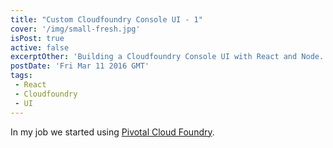 ```yaml
---
title: "Custom Cloudfoundry Console UI - 1"
cover: '/img/small-fresh.jpg'
isPost: true
active: false
excerptOther: 'Building a Cloudfoundry Console UI with React and Node.'
postDate: 'Fri Mar 11 2016 GMT'
tags:
 - React
 - Cloudfoundry
 - UI
---
```


In my job we started using [Pivotal Cloud Foundry](http://pivotal.io/platform). 
